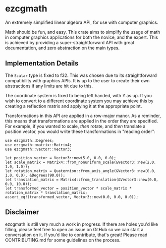 # ezcgmath

An extremely simplified linear algebra API, for use with computer graphics.

Math should be fun, and easy. This crate aims to simplify the usage of math in 
computer graphics applications for both the novice, and the expert. This is achieved
by providing a super-straightforward API with great documentation, and zero abstraction on the
main types.

## Implementation Details

The `Scalar` type is fixed to f32. This was chosen due to its straightforward compatibility with graphics APIs.
It is up to the user to create their own abstractions if any limits are hit due to this.

The coordinate system is fixed to being left handed, with Y as up. If you wish to convert to a different 
coordinate system you may achieve this by creating a reflection matrix and applying it at the appropriate point.

Transformations in this API are applied in a row-major manor. As a reminder, this means that 
transformations are applied in the order they are specified.
For example, if you wanted to scale, _then_ rotate, and _then_ translate a position vector,
you would write these transformations in "reading order":

```
use ezcgmath::Degrees;
use ezcgmath::matrix::Matrix4;
use ezcgmath::vector::Vector3;

let position_vector = Vector3::new(5.0, 0.0, 0.0);
let scale_matrix = Matrix4::from_nonuniform_scale(&Vector3::new(2.0, 1.0, 1.0));
let rotation_matrix = Quaternion::from_axis_angle(&Vector3::new(0.0, 1.0, 0.0), &Degrees(90.0));
let translation_matrix = Matrix4::from_translation(&Vector3::new(0.0, 0.0, 10.0));
let transformed_vector = position_vector * scale_matrix * rotation_matrix * translation_matrix;
assert_eq!(transformed_vector, Vector3::new(0.0, 0.0, 0.0));
```

## Disclaimer
ezcgmath is still very much a work in progress. If there are holes you'd like filling, 
please feel free to open an issue on GitHub so we can start a conversation on it. If you'd like to 
contribute, that's great! Please read CONTRIBUTING.md for some guidelines on the process.